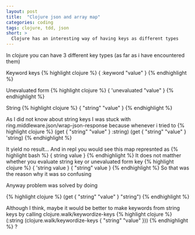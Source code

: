 ```yaml
---
layout: post
title:  "Clojure json and array map"
categories: coding
tags: clojure, tdd, json
short: >
  Clojure has an interesting way of having keys as different types
---
```


In clojure you can have 3 different key types (as far as i have
encountered them)

Keyword keys
{% highlight clojure %}
{ :keyword "value" }
{% endhighlight %}

Unevaluated form
{% highlight clojure %}
{ 'unevaluated "value" }
{% endhighlight %}

String
{% highlight clojure %}
{ "string" "value" }
{% endhighlight %}

As I did not know about string keys I was stuck with
ring.middleware.json/wrap-json-response because whenever i tried to
{% highlight clojure %}
(get { "string" "value" } :string)
(get { "string" "value" } 'string)
{% endhighlight %}

It yield no result... And in repl you would see this map represnted as
{% highlight bash %}
{ string value }
{% endhighlight %}
It does not matther whether you evaluate string key or unevaluated form
key
{% highlight clojure %}
{ 'string value }
{ "string" value }
{% endhighlight %}
So that was the reason why it was so confusing

Anyway problem was solved by doing

{% highlight clojure %}
(get { "string" "value" } "string")
{% endhighlight %}

Although I think, maybe it would be better to make keywords from
string keys by calling clojure.walk/keywordize-keys
{% highlight clojure %}
(:string (clojure.walk/keywordize-keys { "string" "value" }))
{% endhighlight %}
?

